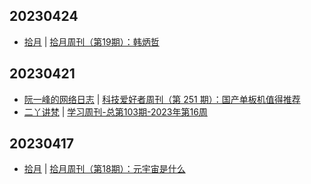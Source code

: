 ## 20230424
- [拾月](https://www.skyue.com/) | [拾月周刊（第19期）：韩炳哲](https://www.skyue.com/23042406.html)

## 20230421
- [阮一峰的网络日志](https://www.ruanyifeng.com/blog/) | [科技爱好者周刊（第 251 期）：国产单板机值得推荐](http://www.ruanyifeng.com/blog/2023/04/weekly-issue-251.html)
- [二丫讲梵](https://wiki.eryajf.net/) | [学习周刊-总第103期-2023年第16周](https://wiki.eryajf.net/pages/415247/)

## 20230417
- [拾月](https://www.skyue.com/) | [拾月周刊（第18期）：元宇宙是什么](https://www.skyue.com/23041707.html)

